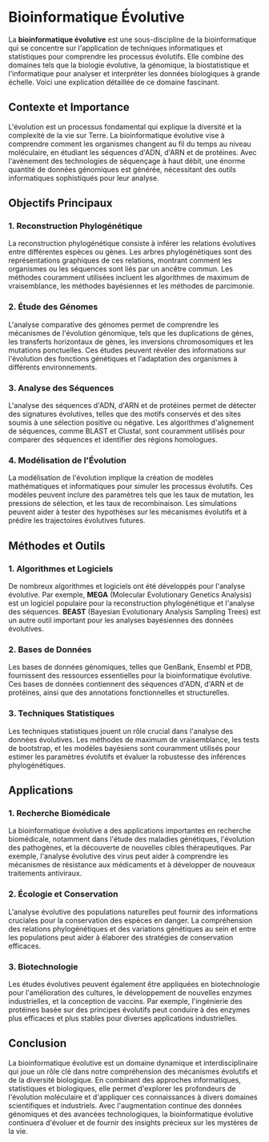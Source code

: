 # Bioinformatique Évolutive

La **bioinformatique évolutive** est une sous-discipline de la bioinformatique qui se concentre sur l'application de techniques informatiques et statistiques pour comprendre les processus évolutifs. Elle combine des domaines tels que la biologie évolutive, la génomique, la biostatistique et l'informatique pour analyser et interpréter les données biologiques à grande échelle. Voici une explication détaillée de ce domaine fascinant.

## Contexte et Importance

L'évolution est un processus fondamental qui explique la diversité et la complexité de la vie sur Terre. La bioinformatique évolutive vise à comprendre comment les organismes changent au fil du temps au niveau moléculaire, en étudiant les séquences d'ADN, d'ARN et de protéines. Avec l'avènement des technologies de séquençage à haut débit, une énorme quantité de données génomiques est générée, nécessitant des outils informatiques sophistiqués pour leur analyse.

## Objectifs Principaux

### 1. **Reconstruction Phylogénétique**
La reconstruction phylogénétique consiste à inférer les relations évolutives entre différentes espèces ou gènes. Les arbres phylogénétiques sont des représentations graphiques de ces relations, montrant comment les organismes ou les séquences sont liés par un ancêtre commun. Les méthodes couramment utilisées incluent les algorithmes de maximum de vraisemblance, les méthodes bayésiennes et les méthodes de parcimonie.

### 2. **Étude des Génomes**
L'analyse comparative des génomes permet de comprendre les mécanismes de l'évolution génomique, tels que les duplications de gènes, les transferts horizontaux de gènes, les inversions chromosomiques et les mutations ponctuelles. Ces études peuvent révéler des informations sur l'évolution des fonctions génétiques et l'adaptation des organismes à différents environnements.

### 3. **Analyse des Séquences**
L'analyse des séquences d'ADN, d'ARN et de protéines permet de détecter des signatures évolutives, telles que des motifs conservés et des sites soumis à une sélection positive ou négative. Les algorithmes d'alignement de séquences, comme BLAST et Clustal, sont couramment utilisés pour comparer des séquences et identifier des régions homologues.

### 4. **Modélisation de l'Évolution**
La modélisation de l'évolution implique la création de modèles mathématiques et informatiques pour simuler les processus évolutifs. Ces modèles peuvent inclure des paramètres tels que les taux de mutation, les pressions de sélection, et les taux de recombinaison. Les simulations peuvent aider à tester des hypothèses sur les mécanismes évolutifs et à prédire les trajectoires évolutives futures.

## Méthodes et Outils

### 1. **Algorithmes et Logiciels**
De nombreux algorithmes et logiciels ont été développés pour l'analyse évolutive. Par exemple, **MEGA** (Molecular Evolutionary Genetics Analysis) est un logiciel populaire pour la reconstruction phylogénétique et l'analyse des séquences. **BEAST** (Bayesian Evolutionary Analysis Sampling Trees) est un autre outil important pour les analyses bayésiennes des données évolutives.

### 2. **Bases de Données**
Les bases de données génomiques, telles que GenBank, Ensembl et PDB, fournissent des ressources essentielles pour la bioinformatique évolutive. Ces bases de données contiennent des séquences d'ADN, d'ARN et de protéines, ainsi que des annotations fonctionnelles et structurelles.

### 3. **Techniques Statistiques**
Les techniques statistiques jouent un rôle crucial dans l'analyse des données évolutives. Les méthodes de maximum de vraisemblance, les tests de bootstrap, et les modèles bayésiens sont couramment utilisés pour estimer les paramètres évolutifs et évaluer la robustesse des inférences phylogénétiques.

## Applications

### 1. **Recherche Biomédicale**
La bioinformatique évolutive a des applications importantes en recherche biomédicale, notamment dans l'étude des maladies génétiques, l'évolution des pathogènes, et la découverte de nouvelles cibles thérapeutiques. Par exemple, l'analyse évolutive des virus peut aider à comprendre les mécanismes de résistance aux médicaments et à développer de nouveaux traitements antiviraux.

### 2. **Écologie et Conservation**
L'analyse évolutive des populations naturelles peut fournir des informations cruciales pour la conservation des espèces en danger. La compréhension des relations phylogénétiques et des variations génétiques au sein et entre les populations peut aider à élaborer des stratégies de conservation efficaces.

### 3. **Biotechnologie**
Les études évolutives peuvent également être appliquées en biotechnologie pour l'amélioration des cultures, le développement de nouvelles enzymes industrielles, et la conception de vaccins. Par exemple, l'ingénierie des protéines basée sur des principes évolutifs peut conduire à des enzymes plus efficaces et plus stables pour diverses applications industrielles.

## Conclusion

La bioinformatique évolutive est un domaine dynamique et interdisciplinaire qui joue un rôle clé dans notre compréhension des mécanismes évolutifs et de la diversité biologique. En combinant des approches informatiques, statistiques et biologiques, elle permet d'explorer les profondeurs de l'évolution moléculaire et d'appliquer ces connaissances à divers domaines scientifiques et industriels. Avec l'augmentation continue des données génomiques et des avancées technologiques, la bioinformatique évolutive continuera d'évoluer et de fournir des insights précieux sur les mystères de la vie.